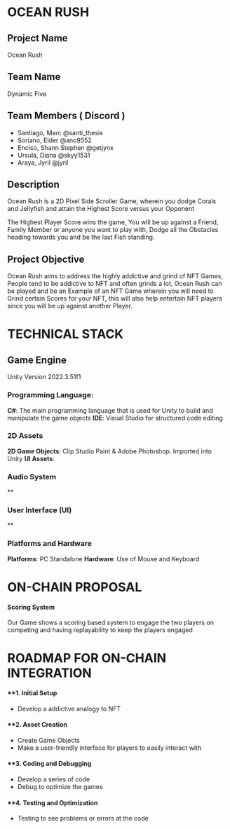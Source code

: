 # OCEAN RUSH

## Project Name
Ocean Rush

## Team Name
Dynamic Five

## Team Members ( Discord )
- Santiago, Marc @santi_thesis
- Soriano, Elder @ano9552
- Enciso, Shann Stephen @getjynx
- Ursula, Diana @skyy1531
- Araya, Jyril @jyril

## Description
Ocean Rush is a 2D Pixel Side Scroller Game, wherein you dodge Corals and Jellyfish and attain the Highest Score versus your Opponent

The Highest Player Score wins the game, You will be up against a Friend, Family Member or anyone you want to play with, Dodge all the Obstacles heading towards you and be the last Fish standing.

## Project Objective
Ocean Rush aims to address the highly addictive and grind of NFT Games, People tend to be addictive to NFT and often grinds a lot, Ocean Rush can be played and be an Example of an NFT Game wherein you will need to Grind certain Scores for your NFT, this will also help entertain NFT players since you will be up against another Player.

# TECHNICAL STACK

## Game Engine
Unity
Version 2022.3.51f1

### Programming Language:
**C#**: The main programming language that is used for Unity to build and manipulate the game objects
**IDE**: Visual Studio for structured code editing

### 2D Assets
**2D Game Objects**: Clip Studio Paint & Adobe Photoshop. Imported into Unity
**UI Assets**:
### Audio System
**
### User Interface (UI)
**
### Platforms and Hardware
**Platforms**: PC Standalone
**Hardware**: Use of Mouse and Keyboard

# ON-CHAIN PROPOSAL
#### Scoring System
Our Game shows a scoring based system to engage the two players on competing and having replayability to keep the players engaged


# ROADMAP FOR ON-CHAIN INTEGRATION
#### **1. Initial Setup
- Develop a addictive analogy to NFT 

#### **2. Asset Creation
- Create Game Objects 
- Make a user-friendly interface for players to easily interact with

#### **3. Coding and Debugging
- Develop a series of code
- Debug to optimize the games

#### **4. Testing and Optimization
-  Testing to see problems or errors at the code
